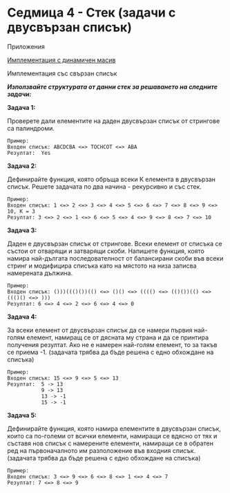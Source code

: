 
# Седмица 4 - Стек (задачи с двусвързан списък)

Приложения

[Имплементация с динамичен масив](https://github.com/DenitsaStoianova/Data-Structures-and-Algorithms/tree/main/Week04/DynamicArrayImplementation)

Имплементация със свързан списък

***Използвайте структурата от данни стек за решаването на следните задачи:***

**Задача 1:**

Проверете дали елементите на даден двусвързан списък от стрингове са палиндроми.

```
Пример: 
Входен списък: ABCDCBA <=> TOCHCOT <=> ABA 
Резултат:  Yes
```

**Задача 2:**

Дефинирайте функция, която обръща всеки К елемента в двусвързан списък. Решете задачата по два начина - рекурсивно и със стек.

```
Пример: 
Входен списък: 1 <=> 2 <=> 3 <=> 4 <=> 5 <=> 6 <=> 7 <=> 8 <=> 9 <=> 10, К = 3
Резултат: 3 <=> 2 <=> 1 <=> 6 <=> 5 <=> 4 <=> 9 <=> 8 <=> 7 <=> 10
```

**Задача 3:**

Даден е двусвързан списък от стрингове. Всеки елемент от списъка се състои от отварящи и затварящи скоби. Напишете функция, която намира най-дългата последователност от балансирани скоби във всеки стринг и модифицира списъка като на мястото на низа записва намерената дължина.

```
Пример: 
Входен списък: ()))((()())(() <=> ()() <=> (((() <=> (()())(() <=> ((()() <=> )))
Резултат: 6 <=> 4 <=> 2 <=> 6 <=> 4 <=> 0
```

**Задача 4:**

За всеки елемент от двусвързан списък да се намери първия най-голям елемент, намиращ се от дясната му страна и да се принтира получения резултат. Ако не е намерен най-голям елемент, то за такъв се приема -1. (задачата трябва да бъде решена с едно обхождане на списъка)

```
Пример:
Входен списък: 15 <=> 9 <=> 5 <=> 13
Резултат:  5 -> 13
           9 -> 13
           13 -> -1
           15 -> -1
```

**Задача 5:**

Дефинирайте функция, която намира елементите в двусвързан списък, които са по-големи от всички елементи, намиращи се вдясно от тях и съставя нов списък с намерените елементи, намиращи се в обратен ред на първоначалното им разположение във входния списък. (задачата трябва да бъде решена с едно обхождане на списъка)

```
Пример: 
Входен списък: 3 <=> 9 <=> 6 <=> 8 <=> 1 <=> 4 <=> 7 
Резултат: 7 <=> 8 <=> 9 
```
